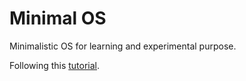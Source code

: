 # Minimal OS

Minimalistic OS for learning and experimental purpose. 


Following this [tutorial](https://os.phil-opp.com/).
